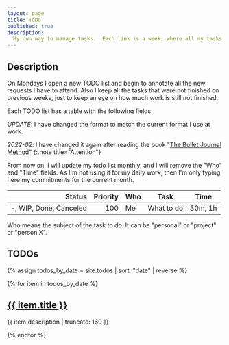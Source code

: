 ```yaml
---
layout: page
title: ToDo
published: true
description:
  My own way to manage tasks.  Each link is a week, where all my tasks are listed.
---
```


## Description

On Mondays I open a new TODO list and begin to annotate all the new requests I
 have to attend.  Also I keep all the tasks that were not finished on previous
 weeks, just to keep an eye on how much work is still not finished.

Each TODO list has a table with the following fields:

*UPDATE*: I have changed the format to match the current format I use at work.


*2022-02*: I have changed it again after reading the book "[The Bullet Journal Method](https://bulletjournal.com/)"
{:.note title="Attention"}

From now on, I will update my todo list monthly, and I will remove the "Who" and "Time" fields.  As I'm not using it for my daily work, then I'm only typing here my commitments for the current month.



|Status | Priority | Who  | Task | Time |
| ----: | ---------: | ------------ | ------- | :--------: |
| -, WIP, Done, Canceled |   100 | Me | What to do | 30m, 1h |

Who means the subject of the task to do.  It can be "personal" or "project" or "person X".


## TODOs

{% assign todos_by_date = site.todos | sort: "date" | reverse %}

{% for item in todos_by_date %}


<h2><a href="{{ item.url | prepend: site.baseurl }}">{{ item.title }}</a></h2>

<p class="post-excerpt">{{ item.description | truncate: 160 }}</p>

{% endfor %}  